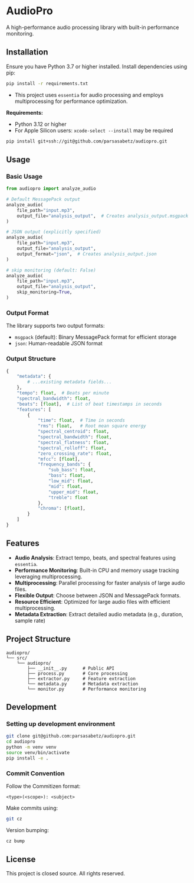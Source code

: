 # AudioPro

A high-performance audio processing library with built-in performance monitoring.

## Installation

Ensure you have Python 3.7 or higher installed. Install dependencies using pip:

```bash
pip install -r requirements.txt
```

- This project uses `essentia` for audio processing and employs multiprocessing for performance optimization.

**Requirements:**
- Python 3.12 or higher
- For Apple Silicon users: `xcode-select --install` may be required

```bash
pip install git+ssh://git@github.com/parsasabetz/audiopro.git
```

## Usage

### Basic Usage
```python
from audiopro import analyze_audio

# Default MessagePack output
analyze_audio(
    file_path="input.mp3",
    output_file="analysis_output",  # Creates analysis_output.msgpack
)

# JSON output (explicitly specified)
analyze_audio(
    file_path="input.mp3",
    output_file="analysis_output",
    output_format="json",  # Creates analysis_output.json
)

# skip monitoring (default: False)
analyze_audio(
    file_path="input.mp3",
    output_file="analysis_output",
    skip_monitoring=True,
)
```

### Output Format
The library supports two output formats:
- `msgpack` (default): Binary MessagePack format for efficient storage
- `json`: Human-readable JSON format

### Output Structure
```python
{
    "metadata": { 
        # ...existing metadata fields...
    },
    "tempo": float,  # Beats per minute
    "spectral_bandwidth": float,
    "beats": [float],  # List of beat timestamps in seconds
    "features": [
        {
            "time": float,  # Time in seconds
            "rms": float,   # Root mean square energy
            "spectral_centroid": float,
            "spectral_bandwidth": float,
            "spectral_flatness": float,
            "spectral_rolloff": float,
            "zero_crossing_rate": float,
            "mfcc": [float],
            "frequency_bands": {
                "sub_bass": float,
                "bass": float,
                "low_mid": float,
                "mid": float,
                "upper_mid": float,
                "treble": float
            },
            "chroma": [float],
        }
    ]
}
```

## Features

- **Audio Analysis**: Extract tempo, beats, and spectral features using `essentia`.
- **Performance Monitoring**: Built-in CPU and memory usage tracking leveraging multiprocessing.
- **Multiprocessing**: Parallel processing for faster analysis of large audio files.
- **Flexible Output**: Choose between JSON and MessagePack formats.
- **Resource Efficient**: Optimized for large audio files with efficient multiprocessing.
- **Metadata Extraction**: Extract detailed audio metadata (e.g., duration, sample rate)

## Project Structure
```
audiopro/
└── src/
    └── audiopro/
        ├── __init__.py      # Public API
        ├── process.py       # Core processing
        ├── extractor.py     # Feature extraction
        └── metadata.py      # Metadata extraction
        └── monitor.py       # Performance monitoring
```

## Development

### Setting up development environment
```bash
git clone git@github.com:parsasabetz/audiopro.git
cd audiopro
python -m venv venv
source venv/bin/activate
pip install -e .
```

### Commit Convention
Follow the Commitizen format:
```
<type>(<scope>): <subject>
```

Make commits using:
```bash
git cz
```

Version bumping:
```bash
cz bump
```

## License

This project is closed source. All rights reserved.
